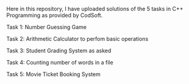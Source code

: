 Here in this repository, I have uploaded solutions of the 5 tasks in C++ Programming as provided by CodSoft.

Task 1: Number Guessing Game

Task 2: Arithmetic Calculator to perfom basic operations

Task 3: Student Grading System as asked

Task 4: Counting number of words in a file

Task 5: Movie Ticket Booking System
